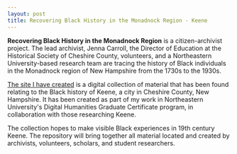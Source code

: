 ```yaml
---
layout: post
title: Recovering Black History in the Monadnock Region - Keene 
---
```


**Recovering Black History in the Monadnock Region** is a citizen-archivist project. The lead archivist, Jenna Carroll, the Director of Education at the Historical Society of Cheshire County, volunteers, and a Northeastern University-based research team are tracing the history of Black individuals in the Monadnock region of New Hampshire from the 1730s to the 1930s. 

<a href="https://keeneblackhistory.com/" target="_blank">The site I have created</a> is a digital collection of material that has been found relating to the Black history of Keene, a city in Cheshire County, New Hampshire. It has been created as part of my work in Northeastern University's Digital Humanities Graduate Certificate program, in collaboration with those researching Keene. 

The collection hopes to make visible Black experiences in 19th century Keene. The repository will bring together all material located and created by archivists, volunteers, scholars, and student researchers.
